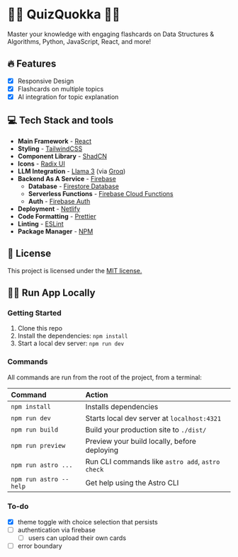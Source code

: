 # 👩‍🏫 QuizQuokka 🧑‍🏫

Master your knowledge with engaging flashcards on Data Structures & Algorithms, Python, JavaScript, React, and more!

## 🔥 Features

- [x] Responsive Design
- [x] Flashcards on multiple topics
- [x] AI integration for topic explanation

## 💻 Tech Stack and tools

- **Main Framework** - [React](https://react.dev/)
- **Styling** - [TailwindCSS](https://tailwindcss.com/)
- **Component Library** - [ShadCN](https://ui.shadcn.com/)
- **Icons** - [Radix UI](https://www.radix-ui.com/icons)
- **LLM Integration** - [Llama 3](https://ai.meta.com/blog/meta-llama-3/) (via [Groq](https://console.groq.com/docs/quickstart))
- **Backend As A Service** - [Firebase](https://firebase.google.com/)
  - **Database** - [Firestore Database](https://firebase.google.com/products/firestore/)
  - **Serverless Functions** - [Firebase Cloud Functions](https://firebase.google.com/products/functions/)
  - **Auth** - [Firebase Auth](https://firebase.google.com/docs/auth)
- **Deployment** - [Netlify](https://www.netlify.com/)
- **Code Formatting** - [Prettier](https://prettier.io/)
- **Linting** - [ESLint](https://eslint.org)
- **Package Manager** - [NPM](https://npmjs.com/)

## 📜 License

This project is licensed under the [MIT license.](https://github.com/xdaybreakerx/quizquokka/blob/main/LICENSE)

## 🏃‍➡️ Run App Locally

### Getting Started

1. Clone this repo
2. Install the dependencies: `npm install`
3. Start a local dev server: `npm run dev`

### Commands

All commands are run from the root of the project, from a terminal:

| Command                | Action                                           |
| :--------------------- | :----------------------------------------------- |
| `npm install`          | Installs dependencies                            |
| `npm run dev`          | Starts local dev server at `localhost:4321`      |
| `npm run build`        | Build your production site to `./dist/`          |
| `npm run preview`      | Preview your build locally, before deploying     |
| `npm run astro ...`    | Run CLI commands like `astro add`, `astro check` |
| `npm run astro --help` | Get help using the Astro CLI                     |

### To-do

- [x] theme toggle with choice selection that persists
- [ ] authentication via firebase
  - [ ] users can upload their own cards
- [ ] error boundary
